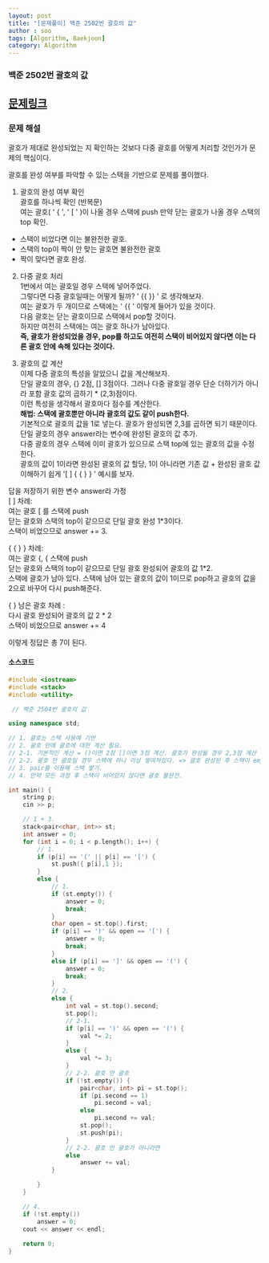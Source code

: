 ```yaml
---
layout: post
title: "[문제풀이] 백준 2502번 괄호의 값"
author : soo
tags: [Algorithm, Baekjoon]
category: Algorithm
---
```


### 백준 2502번 괄호의 값

[문제링크](https://www.acmicpc.net/problem/2504)
-------

### 문제 해설

괄호가 제대로 완성되었는 지 확인하는 것보다 다중 괄호를 어떻게 처리할 것인가가 문제의 핵심이다.

괄호를 완성 여부를 파악할 수 있는 스택을 기반으로 문제를 풀이했다.


1. 괄호의 완성 여부 확인  
괄호를 하나씩 확인 (반복문)  
여는 괄호\( ' \{ ', ' \[ ' )이 나올 경우 스택에 push
만약 닫는 괄호가 나올 경우 스택의 top 확인.
- 스택이 비었다면 이는 불완전한 괄호.
- 스택의 top이 짝이 안 맞는 괄호면 불완전한 괄호
- 짝이 맞다면 괄호 완성.


2. 다중 괄호 처리  
1번에서 여는 괄호일 경우 스택에 넣어주었다.  
그렇다면 다중 괄호일때는 어떻게 될까? ' \{\{ \}\} ' 로 생각해보자.   
여는 괄호가 두 개이므로 스택에는 ' \{\{ ' 이렇게 들어가 있을 것이다.  
다음 괄호는 닫는 괄호이므로 스택에서 pop할 것이다.   
하지만 여전히 스택에는 여는 괄호 하나가 남아있다.   
**즉, 괄호가 완성되었을 경우, pop를 하고도 여전히 스택이 비어있지 않다면 이는 다른 괄호 안에 속해 있다는 것이다.**


3. 괄호의 값 계산  
이제 다중 괄호의 특성을 알았으니 값을 계산해보자.  
단일 괄호의 경우, \{\} 2점, \[\] 3점이다. 그러나 다중 괄호일 경우 단순 더하기가 아니라 포함 괄호 값의 곱하기 * (2,3)점이다.   
이런 특성을 생각해서 괄호마다 점수를 계산한다.  
**해법: 스택에 괄호뿐만 아니라 괄호의 값도 같이 push한다.**  
기본적으로 괄호의 값을 1로 넣는다. 괄호가 완성되면 2,3를 곱하면 되기 때문이다.  
단일 괄호의 경우 answer라는 변수에 완성된 괄호의 값 추가.  
다중 괄호의 경우 스택에 이미 괄호가 있으므로 스택 top에 있는 괄호의 값을 수정한다.  
괄호의 값이 1이라면 완성된 괄호의 값 할당, 1이 아니라면 기존 값 + 완성된 괄호 값   
이해하기 쉽게 '\[ \] \{ \{ \} \} ' 예시를 보자.   

답을 저장하기 위한 변수 answer라 가정  
\[ \] 차례:  
여는 괄호 \[ 를 스택에 push  
닫는 괄호와 스택의 top이 같으므로 단일 괄호 완성 1*3이다.  
스택이 비었으므로 answer += 3.

\{ \{ \} \} 차례:  
여는 괄호 \{, \{ 스택에 push  
닫는 괄호와 스택의 top이 같으므로 단일 괄호 완성되어 괄호의 값 1*2.    
스택에 괄호가 남아 있다. 스택에 남아 있는 괄호의 값이 1이므로 pop하고 괄호의 값을 2으로 바꾸어 다시 push해준다.  

\{ \} 남은 괄호 차례 :  
다시 괄호 완성되어 괄호의 값 2 * 2  
스택이 비었으므로 answer += 4

이렇게 정답은 총 7이 된다.


#### 소스코드

```cpp
#include <iostream>
#include <stack>
#include <utility>

 // 백준 2504번 괄호의 값

using namespace std;

// 1. 괄호는 스택 사용에 기반 
// 2. 괄호 안에 괄호에 대한 계산 필요.
// 2-1. 기본적인 계산 = ()이면 2점 []이면 3점 계산. 괄호가 완성될 경우 2,3점 계산
// 2-2. 괄호 안 괄호일 경우 스택에 하나 이상 쌓여져있다. => 괄호 완성된 후 스택이 empty가 아니라면 완성된 점수 더하기(쌓여져있는 괄호의 점수가 1점이라면 완성된 점수를 할당)
// 3. pair를 이용해 스택 쌓기.
// 4. 만약 모든 과정 후 스택이 비어있지 않다면 괄호 불완전.

int main() {
	string p;
	cin >> p;

	// 1 + 3.
	stack<pair<char, int>> st;
	int answer = 0;
	for (int i = 0; i < p.length(); i++) {
		// 1.
		if (p[i] == '(' || p[i] == '[') {
			st.push({ p[i],1 });
		}
		else {
			// 1.
			if (st.empty()) {
				answer = 0;
				break;
			}
			char open = st.top().first;
			if (p[i] == ')' && open == '[') {
				answer = 0;
				break;
			}
			else if (p[i] == ']' && open == '(') {
				answer = 0;
				break;
			}
			// 2.
			else {
				int val = st.top().second;
				st.pop();
				// 2-1.
				if (p[i] == ')' && open == '(') {
					val *= 2;
				}
				else {
					val *= 3;
				}
				// 2-2. 괄호 안 괄호
				if (!st.empty()) {
					pair<char, int> pi = st.top();
					if (pi.second == 1)
						pi.second = val;
					else
						pi.second += val;
					st.pop();
					st.push(pi);
				}
				// 2-2. 괄호 안 괄호가 아니라면 
				else
					answer += val;
			}

		}
	}

	// 4.
	if (!st.empty())
		answer = 0;
	cout << answer << endl;
	
	return 0;
}
```
<br/><br/><br/>
